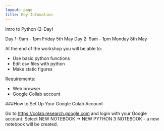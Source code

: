 ```yaml
---
layout: page
title: Key Infomation
---
```

Intro to Python (2-Day) 


Day 1: 9am - 1pm Friday 5th May 
Day 2: 9am - 1pm Monday 8th May 

At the end of the workshop you will be able to:
 -	Use basic python functions
 -	Edit csv files with python
 -	Make static figures

Requirements:
 - Web browser
 - Google Collab account 


###How to Set Up Your Google Colab Account

Go to https://colab.research.google.com and login with your Google account.
Select NEW NOTEBOOK → NEW PYTHON 3 NOTEBOOK - a new notebook will be created.


